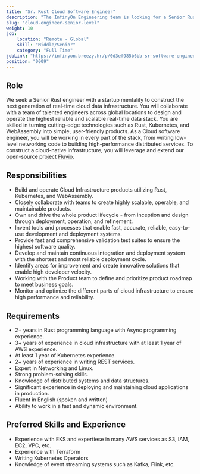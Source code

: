 ```yaml
---
title: "Sr. Rust Cloud Software Engineer"
description: "The InfinyOn Engineering team is looking for a Senior Rust engineer passionate about building reliable and scalable cloud infrastructure for real-time data streaming. Your contributions will enable organizations to accelerate the adoption of intelligent data streaming services without maintaining the infrastructure."
slug: "cloud-engineer-senior-level"
weight: 10
job:
    location: "Remote - Global"
    skill: "Middle/Senior"
    category: "Full Time"
jobLink: "https://infinyon.breezy.hr/p/0d3ef985b6bb-sr-software-engineer-cloud-services"
position: "0009"
---
```


## Role

We seek a Senior Rust engineer with a startup mentality to construct the next generation of real-time cloud data infrastructure. You will collaborate with a team of talented engineers across global locations to design and operate the highest reliable and scalable real-time data stack.   You are skilled in turning cutting-edge technologies such as Rust, Kubernetes, and WebAssembly into simple, user-friendly products. As a Cloud software engineer, you will be working in every part of the stack, from writing low-level networking code to building high-performance distributed services. To construct a cloud-native infrastructure, you will leverage and extend our open-source project [Fluvio](https://www.fluvio.io).  

## Responsibilities
* Build and operate Cloud Infrastructure products utilizing Rust, Kubernetes, and WebAssembly.
* Closely collaborate with teams to create highly scalable, operable, and maintainable products.
* Own and drive the whole product lifecycle - from inception and design through deployment, operation, and refinement.
* Invent tools and processes that enable fast, accurate, reliable, easy-to-use development and deployment systems.
* Provide fast and comprehensive validation test suites to ensure the highest software quality.
* Develop and maintain continuous integration and deployment system with the shortest and most reliable deployment cycle.
* Identify areas for improvement and create innovative solutions that enable high developer velocity.
* Working with the Product team to define and prioritize product roadmap to meet business goals.
* Monitor and optimize the different parts of cloud infrastructure to ensure high performance and reliability.

## Requirements
* 2+ years in Rust programming language with Async programming experience.
* 3+ years of experience in cloud infrastructure with at least 1 year of AWS experience.
* At least 1 year of Kubernetes experience.
* 2+ years of experience in writing REST services.
* Expert in Networking and Linux.
* Strong problem-solving skills.
* Knowledge of distributed systems and data structures.
* Significant experience in deploying and maintaining cloud applications in production.
* Fluent in English (spoken and written)
* Ability to work in a fast and dynamic environment.

## Preferred Skills and Experience
* Experience with EKS and expertiese in many AWS services as S3, IAM, EC2, VPC, etc.
* Experience with Terraform
* Writing Kubernetes Operators
* Knowledge of event streaming systems such as Kafka, Flink, etc.